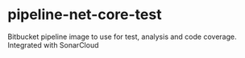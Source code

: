 # pipeline-net-core-test
Bitbucket pipeline image to use for test, analysis and code coverage. Integrated with SonarCloud
